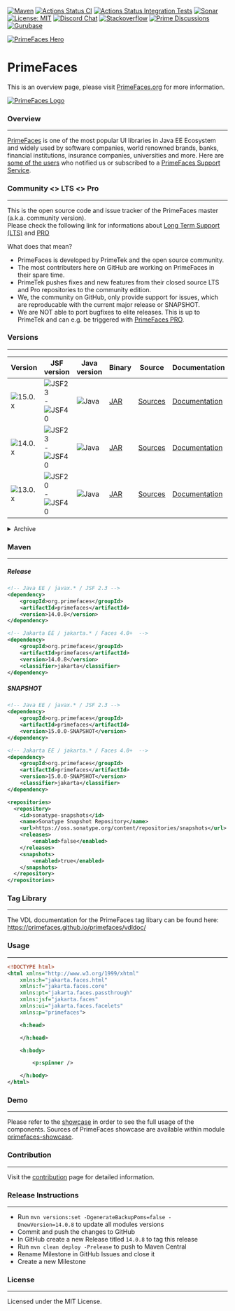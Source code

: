 [![Maven](https://img.shields.io/maven-central/v/org.primefaces/primefaces.svg)](https://repo.maven.apache.org/maven2/org/primefaces/primefaces/)
[![Actions Status CI](https://github.com/primefaces/primefaces/workflows/CI/badge.svg)](https://github.com/primefaces/primefaces/actions/workflows/build.yml)
[![Actions Status Integration Tests](https://github.com/primefaces/primefaces/workflows/IT/badge.svg)](https://github.com/primefaces/primefaces/actions/workflows/nightly.yml)
[![Sonar](https://sonarcloud.io/api/project_badges/measure?project=org.primefaces%3Aprimefaces&metric=alert_status)](https://sonarcloud.io/dashboard?id=org.primefaces%3Aprimefaces)
[![License: MIT](https://img.shields.io/badge/License-MIT-yellow.svg)](https://opensource.org/licenses/MIT)
[![Discord Chat](https://img.shields.io/discord/557940238991753223.svg?color=7289da&label=chat&logo=discord)](https://discord.gg/gzKFYnpmCY)
[![Stackoverflow](https://img.shields.io/badge/StackOverflow-primefaces-chocolate.svg)](https://stackoverflow.com/questions/tagged/primefaces+jsf)
[![Prime Discussions](https://img.shields.io/github/discussions-search?query=org%3Aprimefaces&logo=github&label=Prime%20Discussions&link=https%3A%2F%2Fgithub.com%2Forgs%2Fprimefaces%2Fdiscussions)](https://github.com/orgs/primefaces/discussions)
[![Gurubase](https://img.shields.io/badge/Gurubase-Ask%20Orval%20Guru-006BFF)](https://gurubase.io/g/primefaces)

[![PrimeFaces Hero](https://www.primefaces.org/wp-content/uploads/2021/10/PrimeFaces-GitHub-2021Q4.jpg "PrimeFaces Hero")](https://www.primefaces.org/showcase)

# PrimeFaces

This is an overview page, please visit [PrimeFaces.org](https://www.primefaces.org) for more information.

[![PrimeFaces Logo](https://www.primefaces.org/wp-content/uploads/2016/10/prime_logo_new.png)](https://www.primefaces.org/showcase)

### Overview
***

[PrimeFaces](https://www.primefaces.org/) is one of the most popular UI libraries in Java EE Ecosystem and widely used by software companies, world renowned brands, banks, financial institutions, insurance companies, universities and more. Here are [some of the users](https://www.primefaces.org/whouses) who notified us or subscribed to a [PrimeFaces Support Service](https://www.primefaces.org/support).

### Community <> LTS <> Pro
***

This is the open source code and issue tracker of the PrimeFaces master (a.k.a. community version).  
Please check the following link for informations about [Long Term Support (LTS)](https://www.primefaces.org/showcase/lts.xhtml) and [PRO](https://www.primefaces.org/support/)  

What does that mean?
- PrimeFaces is developed by PrimeTek and the open source community.
- The most contributers here on GitHub are working on PrimeFaces in their spare time.
- PrimeTek pushes fixes and new features from their closed source LTS and Pro repositories to the community edition.
- We, the community on GitHub, only provide support for issues, which are reproducable with the current major release or SNAPSHOT.
- We are NOT able to port bugfixes to elite releases. This is up to PrimeTek and can e.g. be triggered with [PrimeFaces PRO](https://www.primefaces.org/support/).

### Versions
***

Version | JSF version | Java version | Binary | Source | Documentation | Showcase Binary
------------ | ------------- | ------------- | -------------  | ------------- | ------------- | ------------- |
![15.0.x](https://img.shields.io/maven-central/v/org.primefaces/primefaces.svg?versionPrefix=15&color=cyan)| ![JSF23](https://img.shields.io/badge/JSF-2.3-purple.svg) -  ![JSF40](https://img.shields.io/badge/JSF-4.0-green.svg) | ![Java](https://img.shields.io/badge/Java%2011+-blue.svg) | [JAR](https://search.maven.org/remotecontent?filepath=org/primefaces/primefaces/15.0.0-RC1/primefaces-15.0.0-RC1.jar)  | [Sources](https://search.maven.org/remotecontent?filepath=org/primefaces/primefaces/15.0.0-RC1/primefaces-15.0.0-RC1-sources.jar) | [Documentation](https://primefaces.github.io/primefaces/15_0_0/#/) | [WAR](https://repo1.maven.org/maven2/org/primefaces/primefaces-showcase/15.0.0-RC1/primefaces-showcase-15.0.0-RC1.war)
![14.0.x](https://img.shields.io/maven-central/v/org.primefaces/primefaces.svg?versionPrefix=14&color=cyan)| ![JSF23](https://img.shields.io/badge/JSF-2.3-purple.svg) -  ![JSF40](https://img.shields.io/badge/JSF-4.0-green.svg) | ![Java](https://img.shields.io/badge/Java%2011+-blue.svg) | [JAR](https://search.maven.org/remotecontent?filepath=org/primefaces/primefaces/14.0.8/primefaces-14.0.8.jar)  | [Sources](https://search.maven.org/remotecontent?filepath=org/primefaces/primefaces/14.0.8/primefaces-14.0.8-sources.jar) | [Documentation](https://primefaces.github.io/primefaces/14_0_0/#/) | [WAR](https://repo1.maven.org/maven2/org/primefaces/primefaces-showcase/14.0.8/primefaces-showcase-14.0.8.war)
![13.0.x](https://img.shields.io/maven-central/v/org.primefaces/primefaces.svg?versionPrefix=13&color=cyan)| ![JSF20](https://img.shields.io/badge/JSF-2.0-yellow.svg) -  ![JSF40](https://img.shields.io/badge/JSF-4.0-green.svg) |  ![Java](https://img.shields.io/badge/Java%208+-blue.svg) | [JAR](https://search.maven.org/remotecontent?filepath=org/primefaces/primefaces/13.0.10/primefaces-13.0.10.jar)  | [Sources](https://search.maven.org/remotecontent?filepath=org/primefaces/primefaces/13.0.10/primefaces-13.0.10-sources.jar) | [Documentation](https://primefaces.github.io/primefaces/13_0_0/#/) | [WAR](https://repo1.maven.org/maven2/org/primefaces/primefaces-showcase/13.0.10/primefaces-showcase-13.0.10.war)

<details>
  <summary>Archive</summary>
  

Version | JSF version | Java version | Binary | Source | Documentation
------------ | ------------- | ------------- | -------------  | ------------- | ------------- |
![12.0.x](https://img.shields.io/maven-central/v/org.primefaces/primefaces.svg?versionPrefix=12&color=cyan)| ![JSF20](https://img.shields.io/badge/JSF-2.0-yellow.svg) -  ![JSF40](https://img.shields.io/badge/JSF-4.0-green.svg) | ![Java](https://img.shields.io/badge/Java%208+-blue.svg) | [JAR](https://search.maven.org/remotecontent?filepath=org/primefaces/primefaces/12.0.0/primefaces-12.0.0.jar)  | [Sources](https://search.maven.org/remotecontent?filepath=org/primefaces/primefaces/12.0.0/primefaces-12.0.0-sources.jar) | [Documentation](https://primefaces.github.io/primefaces/12_0_0/#/) | [WAR](https://repo1.maven.org/maven2/org/primefaces/primefaces-showcase/12.0.0/primefaces-showcase-12.0.0.war)
11.0.0| 2.0 - 4.0 | 8 - ? | [primefaces-11.0.0.jar](https://search.maven.org/remotecontent?filepath=org/primefaces/primefaces/11.0.0/primefaces-11.0.0.jar)  | [primefaces-11.0.0-sources.jar](https://search.maven.org/remotecontent?filepath=org/primefaces/primefaces/11.0.0/primefaces-11.0.0-sources.jar) | [11.0.0 Documentation](https://primefaces.github.io/primefaces/11_0_0/#/)
10.0.0| 2.0 - 3.0 | 8 - ? | [primefaces-10.0.0.jar](https://search.maven.org/remotecontent?filepath=org/primefaces/primefaces/10.0.0/primefaces-10.0.0.jar)  | [primefaces-10.0.0-sources.jar](https://search.maven.org/remotecontent?filepath=org/primefaces/primefaces/10.0.0/primefaces-10.0.0-sources.jar) | [10.0.0 Documentation](https://primefaces.github.io/primefaces/10_0_0/#/)
8.0| 2.0 - 2.3 | 8 - ? | [primefaces-8.0.jar](https://search.maven.org/remotecontent?filepath=org/primefaces/primefaces/8.0/primefaces-8.0.jar)  | [primefaces-8.0-sources.jar](https://search.maven.org/remotecontent?filepath=org/primefaces/primefaces/8.0/primefaces-8.0-sources.jar) | [8.0 Documentation](https://primefaces.github.io/primefaces/8_0/#/)
7.0| 2.0 - 2.3 | 7 - ? | [primefaces-7.0.jar](https://search.maven.org/remotecontent?filepath=org/primefaces/primefaces/7.0/primefaces-7.0.jar)  | [primefaces-7.0-sources.jar](https://search.maven.org/remotecontent?filepath=org/primefaces/primefaces/7.0/primefaces-7.0-sources.jar) | [7.0 Documentation](https://primefaces.github.io/primefaces/7_0/#/)
6.2| 2.0 - 2.3 | 6 - ? | [primefaces-6.2.jar](https://search.maven.org/remotecontent?filepath=org/primefaces/primefaces/6.2/primefaces-6.2.jar)  | [primefaces-6.2-sources.jar](https://search.maven.org/remotecontent?filepath=org/primefaces/primefaces/6.2/primefaces-6.2-sources.jar) | [6.2 Documentation](https://www.primefaces.org/docs/guide/primefaces_user_guide_6_2.pdf)
6.1| 2.0 - 2.3 | 5 - ? | [primefaces-6.1.jar](http://search.maven.org/remotecontent?filepath=org/primefaces/primefaces/6.1/primefaces-6.1.jar)  | [primefaces-6.1-sources.jar](http://search.maven.org/remotecontent?filepath=org/primefaces/primefaces/6.1/primefaces-6.1-sources.jar) | [6.1 Documentation](https://www.primefaces.org/docs/guide/primefaces_user_guide_6_1.pdf)
6.0| 2.0 - 2.2 | 5 - ? | [primefaces-6.0.jar](https://search.maven.org/remotecontent?filepath=org/primefaces/primefaces/6.0/primefaces-6.0.jar)  | [primefaces-6.0-sources.jar](https://search.maven.org/remotecontent?filepath=org/primefaces/primefaces/6.0/primefaces-6.0-sources.jar) | [6.0 Documentation](https://www.primefaces.org/docs/guide/primefaces_user_guide_6_0.pdf)
5.3| 2.0 - 2.2 | 5 - ? | [primefaces-5.3.jar](https://search.maven.org/remotecontent?filepath=org/primefaces/primefaces/5.3/primefaces-5.3.jar)  | [primefaces-5.3-sources.jar](https://search.maven.org/remotecontent?filepath=org/primefaces/primefaces/5.3/primefaces-5.3-sources.jar) | [5.3 Documentation](https://www.primefaces.org/docs/guide/primefaces_user_guide_5_3.pdf)
5.2| 2.0 - 2.2 | 5 - ? | [primefaces-5.2.jar](https://search.maven.org/remotecontent?filepath=org/primefaces/primefaces/5.2/primefaces-5.2.jar)  | [primefaces-5.2-sources.jar](https://search.maven.org/remotecontent?filepath=org/primefaces/primefaces/5.2/primefaces-5.2-sources.jar) | [5.2 Documentation](https://www.primefaces.org/docs/guide/primefaces_user_guide_5_2.pdf)
5.1| 2.0 - 2.2 | 5 - ? | [primefaces-5.1.jar](https://search.maven.org/remotecontent?filepath=org/primefaces/primefaces/5.1/primefaces-5.1.jar)  | [primefaces-5.1-sources.jar](https://search.maven.org/remotecontent?filepath=org/primefaces/primefaces/5.1/primefaces-5.1-sources.jar) | [5.1 Documentation](https://www.primefaces.org/docs/guide/primefaces_user_guide_5_1.pdf)
</details>


### Maven
***

##### Release 

  ```xml
  <!-- Java EE / javax.* / JSF 2.3 -->
  <dependency>
      <groupId>org.primefaces</groupId>
      <artifactId>primefaces</artifactId>
      <version>14.0.8</version>
  </dependency>

  <!-- Jakarta EE / jakarta.* / Faces 4.0+  -->	
  <dependency>
      <groupId>org.primefaces</groupId>
      <artifactId>primefaces</artifactId>
      <version>14.0.8</version>
      <classifier>jakarta</classifier>
  </dependency>
  ```

##### SNAPSHOT

  ```xml
  <!-- Java EE / javax.* / JSF 2.3 -->
  <dependency>
      <groupId>org.primefaces</groupId>
      <artifactId>primefaces</artifactId>
      <version>15.0.0-SNAPSHOT</version>
  </dependency>

  <!-- Jakarta EE / jakarta.* / Faces 4.0+  -->
  <dependency>
      <groupId>org.primefaces</groupId>
      <artifactId>primefaces</artifactId>
      <version>15.0.0-SNAPSHOT</version>
      <classifier>jakarta</classifier>
  </dependency>

  <repositories>
    <repository>
      <id>sonatype-snapshots</id>
      <name>Sonatype Snapshot Repository</name>
      <url>https://oss.sonatype.org/content/repositories/snapshots</url>
      <releases>
          <enabled>false</enabled>
      </releases>
      <snapshots>
          <enabled>true</enabled>
      </snapshots>
    </repository>
  </repositories>
  ```

### Tag Library
***

The VDL documentation for the PrimeFaces tag libary can be found here: https://primefaces.github.io/primefaces/vdldoc/

### Usage
***

```xml
<!DOCTYPE html>
<html xmlns="http://www.w3.org/1999/xhtml"
	xmlns:h="jakarta.faces.html"
	xmlns:f="jakarta.faces.core"
	xmlns:pt="jakarta.faces.passthrough"
	xmlns:jsf="jakarta.faces"
	xmlns:ui="jakarta.faces.facelets"
	xmlns:p="primefaces">

	<h:head>

	</h:head>

	<h:body>

		<p:spinner />

	</h:body>
</html>

```

### Demo
***
Please refer to the [showcase](https://www.primefaces.org/showcase) in order to see the full usage of the components. Sources of PrimeFaces showcase are available within module [primefaces-showcase](https://github.com/primefaces/primefaces/tree/master/primefaces-showcase).

### Contribution
***
Visit the [contribution](./CONTRIBUTING.md) page for detailed information.

### Release Instructions
***
- Run `mvn versions:set -DgenerateBackupPoms=false -DnewVersion=14.0.8` to update all modules versions
- Commit and push the changes to GitHub
- In GitHub create a new Release titled `14.0.8` to tag this release
- Run `mvn clean deploy -Prelease` to push to Maven Central
- Rename Milestone in GitHub Issues and close it
- Create a new Milestone


### License
***
Licensed under the MIT License.


